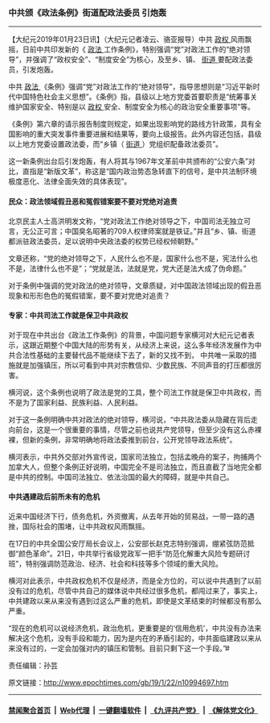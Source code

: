 ### 中共颁《政法条例》街道配政法委员 引炮轰
------------------------

<p>
 【大纪元2019年01月23日讯】（大纪元记者凌云、骆亚报导）中共
 <a href="http://www.epochtimes.com/gb/tag/%E6%94%BF%E6%9D%83.html">
  政权
 </a>
 风雨飘摇，日前中共印发新的《
 <a href="http://www.epochtimes.com/gb/tag/%E6%94%BF%E6%B3%95.html">
  政法
 </a>
 工作条例》，特别强调“党”对政法工作的“绝对领导”，并强调了“政权安全”、“制度安全”为核心，及至乡、镇、
 <a href="http://www.epochtimes.com/gb/tag/%E8%A1%97%E9%81%93.html">
  街道
 </a>
 要配政法委员，引发炮轰。
</p>
<p>
 中共
 <a href="http://www.epochtimes.com/gb/tag/%E6%94%BF%E6%B3%95.html">
  政法
 </a>
 《条例》强调“党”对政法工作的“绝对领导”，指导思想则是“习近平新时代中国特色社会主义思想”。《条例》指，县级以上地方党委首要职责是“统筹事关维护国家安全、特别是以
 <a href="http://www.epochtimes.com/gb/tag/%E6%94%BF%E6%9D%83.html">
  政权
 </a>
 安全、制度安全为核心的政治安全重要事项”等。
</p>
<p>
 《条例》第六章的请示报告制度则规定，如果出现影响党的路线方针政策，具有全国影响的重大突发事件重要进展和结果等，要向上级报告。此外内容还包括，县级以上地方党委设置政法委，而“乡镇（
 <a href="http://www.epochtimes.com/gb/tag/%E8%A1%97%E9%81%93.html">
  街道
 </a>
 ）党组织配备政法委员”。
</p>
<p>
 这一新条例出台后引发炮轰，有人将其与1967年文革前中共颁布的“公安六条”对比，直指是“新版文革”，称这是“国内政治势态急转直下的信号，是中共法制环境极度恶化、法律全面失效的具体表现”。
</p>
<h4>
 民众：政法领域假丑恶和冤假错案要不要对党绝对追责
</h4>
<p>
 北京民主人士高洪明发文称，“党对政法工作绝对领导之下，中国司法无独立可言，无公正可言；中国臭名昭著的709人权律师案就是铁证。”并且“乡、镇、街道都派驻政法委员，足以说明中央政法委的权势已经权倾朝野。”
</p>
<p>
 文章还称，“党的绝对领导之下，人民什么也不是，国家什么也不是，宪法什么也不是，法律什么也不是”；“党就是法，法就是党，党大还是法大成了伪命题。”
</p>
<p>
 对于条例中强调的党对政法的绝对领导，文章质疑，对中国政法领域出现的假丑恶现象和形形色色的冤假错案，要不要对党绝对追责？
</p>
<h4>
 专家：中共司法工作就是保卫中共政权
</h4>
<p>
 对于现在中共出台《政法工作条例》的背景，中国问题专家横河对大纪元记者表示，这跟近期整个中国大陆的形势有关，从经济上来说，这么多年经济发展作为中共合法性基础的主要替代品不能继续下去了，新的又找不到， 中共唯一采取的措施就是加强镇压，所以可看到中共对宗教信仰、少数民族、不同声音的打压都很厉害。
</p>
<p>
 横河说，这个条例也说明了政法是党的工具，整个司法工作就是保卫中共政权，而不是为了国家利益、民族利益、人民利益。
</p>
<p>
 对于这一条例明确中共对政法的绝对领导，横河说，“中共政法委从隐藏在背后走向前台，这是一个很重要的事情，尽管之前也说共产党领导，但至少没有这么赤裸裸，但新的条例，非常明确地将政法委推到前台，公开党领导政法系统”。
</p>
<p>
 横河表示，中共外交部对外宣传说，国家司法独立，包括孟晚舟的案子，拘捕两个加拿大人，但整个条例正好说明，中国完全不是司法独立，而且直截了当地完全都是中共的控制。中国司法独立、依法治国的最大的障碍，就是中共自己。
</p>
<h4>
 中共遇建政后前所未有的危机
</h4>
<p>
 近来中国经济下行，债务危机，外资撤离，从去年开始的贸易战，一带一路的遇挫，国际社会的围堵，让中共政权风雨飘摇。
</p>
<p>
 在17日的中共全国公安厅局长会议上，公安部长赵克志特别强调，绷紧弦防范抵御“颜色革命”。21日，中共举行省级党政军一把手“防范化解重大风险专题研讨班”，特别强调防范政治、经济、社会和科技等多个领域的重大风险。
</p>
<p>
 横河对此表示，中共政权危机不仅是经济，而是全方位的，可以说中共遇到了以前没有过的危机，尽管中共自己的媒体说中共经过很多危机，都闯过来了，事实上，中共建政以来从来没有遇到过这么严重的危机，即使是文革结束的时候都没有那么严重。
</p>
<p>
 “现在的危机可以说经济危机，政治危机，更重要是的‘信用危机’，中共没有办法来解决这个危机，没有手段和能力，因为是内在的矛盾引起的，中共面临建政以来从来没有过的，一定会加强对内的镇压和管制。目前只剩下这一个手段。”#
</p>
<p>
 责任编辑：孙芸
</p>

原文链接：http://www.epochtimes.com/gb/19/1/22/n10994697.htm


------------------------
#### [禁闻聚合首页](https://github.com/gfw-breaker/banned-news/blob/master/README.md) &nbsp;|&nbsp; [Web代理](https://github.com/gfw-breaker/open-proxy/blob/master/README.md) &nbsp;|&nbsp; [一键翻墙软件](https://github.com/gfw-breaker/nogfw/blob/master/README.md) &nbsp;|&nbsp; [《九评共产党》](https://github.com/gfw-breaker/9ping.md/blob/master/README.md#九评之一评共产党是什么) &nbsp;|&nbsp; [《解体党文化》](https://github.com/gfw-breaker/jtdwh.md/blob/master/README.md#绪论)